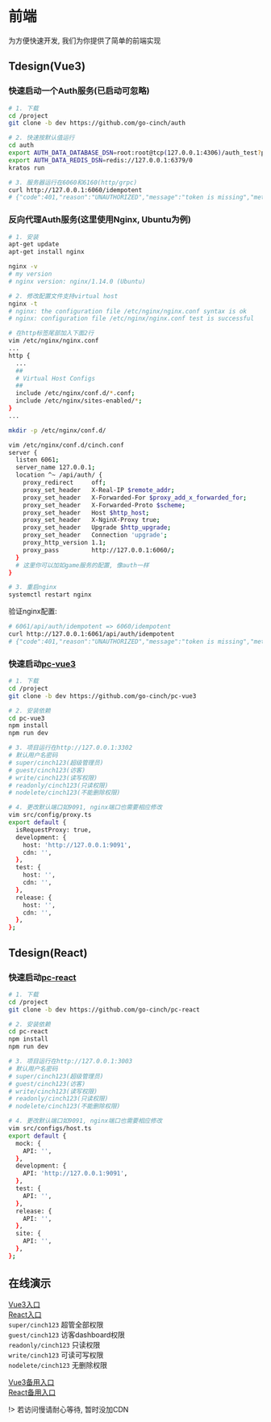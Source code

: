 # 前端


为方便快速开发, 我们为你提供了简单的前端实现


## Tdesign(Vue3)


### 快速启动一个Auth服务(已启动可忽略)


```bash
# 1. 下载
cd /project
git clone -b dev https://github.com/go-cinch/auth

# 2. 快速按默认值运行
cd auth
export AUTH_DATA_DATABASE_DSN=root:root@tcp(127.0.0.1:4306)/auth_test?parseTime=True
export AUTH_DATA_REDIS_DSN=redis://127.0.0.1:6379/0
kratos run

# 3. 服务器运行在6060和6160(http/grpc)
curl http://127.0.0.1:6060/idempotent
# {"code":401,"reason":"UNAUTHORIZED","message":"token is missing","metadata":{}}
```


### 反向代理Auth服务(这里使用Nginx, Ubuntu为例)


```bash
# 1. 安装
apt-get update
apt-get install nginx

nginx -v
# my version
# nginx version: nginx/1.14.0 (Ubuntu)

# 2. 修改配置文件支持virtual host
nginx -t
# nginx: the configuration file /etc/nginx/nginx.conf syntax is ok
# nginx: configuration file /etc/nginx/nginx.conf test is successful

# 在http标签尾部加入下面2行
vim /etc/nginx/nginx.conf
...
http {
  ...
  ##
  # Virtual Host Configs
  ##
  include /etc/nginx/conf.d/*.conf;
  include /etc/nginx/sites-enabled/*;
}
...

mkdir -p /etc/nginx/conf.d/

vim /etc/nginx/conf.d/cinch.conf 
server {
  listen 6061;
  server_name 127.0.0.1;
  location ^~ /api/auth/ {
    proxy_redirect     off;
    proxy_set_header   X-Real-IP $remote_addr;
    proxy_set_header   X-Forwarded-For $proxy_add_x_forwarded_for;
    proxy_set_header   X-Forwarded-Proto $scheme;
    proxy_set_header   Host $http_host;
    proxy_set_header   X-NginX-Proxy true;
    proxy_set_header   Upgrade $http_upgrade;
    proxy_set_header   Connection 'upgrade';
    proxy_http_version 1.1;
    proxy_pass         http://127.0.0.1:6060/;
  }
  # 这里你可以加如game服务的配置, 像auth一样
}

# 3. 重启nginx
systemctl restart nginx
```

验证nginx配置:
```bash
# 6061/api/auth/idempotent => 6060/idempotent
curl http://127.0.0.1:6061/api/auth/idempotent
# {"code":401,"reason":"UNAUTHORIZED","message":"token is missing","metadata":{}}
```


### 快速启动[pc-vue3](https://github.com/go-cinch/pc-vue3)


```bash
# 1. 下载
cd /project
git clone -b dev https://github.com/go-cinch/pc-vue3

# 2. 安装依赖
cd pc-vue3
npm install
npm run dev

# 3. 项目运行在http://127.0.0.1:3302
# 默认用户名密码
# super/cinch123(超级管理员)
# guest/cinch123(访客)
# write/cinch123(读写权限)
# readonly/cinch123(只读权限)
# nodelete/cinch123(不能删除权限)

# 4. 更改默认端口如9091, nginx端口也需要相应修改
vim src/config/proxy.ts
export default {
  isRequestProxy: true,
  development: {
    host: 'http://127.0.0.1:9091',
    cdn: '',
  },
  test: {
    host: '',
    cdn: '',
  },
  release: {
    host: '',
    cdn: '',
  },
};

```


## Tdesign(React)

### 快速启动[pc-react](https://github.com/go-cinch/pc-react)


```bash
# 1. 下载
cd /project
git clone -b dev https://github.com/go-cinch/pc-react

# 2. 安装依赖
cd pc-react
npm install
npm run dev

# 3. 项目运行在http://127.0.0.1:3003
# 默认用户名密码
# super/cinch123(超级管理员)
# guest/cinch123(访客)
# write/cinch123(读写权限)
# readonly/cinch123(只读权限)
# nodelete/cinch123(不能删除权限)

# 4. 更改默认端口如9091, nginx端口也需要相应修改
vim src/configs/host.ts
export default {
  mock: {
    API: '',
  },
  development: {
    API: 'http://127.0.0.1:9091',
  },
  test: {
    API: '',
  },
  release: {
    API: '',
  },
  site: {
    API: '',
  },
};
```


## 在线演示


[Vue3入口](http://106.75.132.201/)  
[React入口](http://106.75.132.201:8080/)  
`super/cinch123` 超管全部权限  
`guest/cinch123` 访客dashboard权限  
`readonly/cinch123` 只读权限  
`write/cinch123` 可读可写权限  
`nodelete/cinch123` 无删除权限  

[Vue3备用入口](http://vue3.go-cinch.top/)  
[React备用入口](http://react.go-cinch.top/)  

!> 若访问慢请耐心等待, 暂时没加CDN
